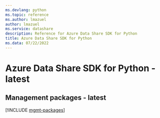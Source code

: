 ```yaml
---
ms.devlang: python
ms.topic: reference
ms.author: lmazuel
author: lmazuel
ms.service: datashare
description: Reference for Azure Data Share SDK for Python
title: Azure Data Share SDK for Python
ms.data: 07/22/2022
---
```

# Azure Data Share SDK for Python - latest

## Management packages - latest
[!INCLUDE [mgmt-packages](data-share-mgmt-index.md)]